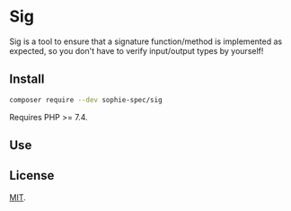 # Sig

Sig is a tool to ensure that a signature function/method is implemented as expected, so you don't have to verify input/output types by yourself!

## Install

```sh
composer require --dev sophie-spec/sig
```

Requires PHP >= 7.4.

## Use


## License

[MIT](http://dreamysource.mit-license.org).
